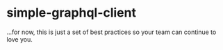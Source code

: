 # simple-graphql-client
...for now, this is just a set of best practices so your team can continue to love you.
